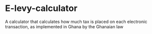 # E-levy-calculator
A calculator that calculates how much tax is placed on each electronic transaction, as implemented in Ghana by the Ghanaian law
